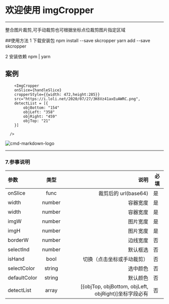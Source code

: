 # 欢迎使用 imgCropper

---

整合图片裁剪,可手动裁剪也可根据坐标点位裁剪图片指定区域

##使用方法
1 下载安装包
npm install --save skcropper
yarn add --save skcropper
  
  
 2 安装依赖
npm | yarn

## 案例

        <ImgCropper
        onSlice={handleSlice}
        cropperStyle={{width: 472,height:285}}
        src="https://i.loli.net/2020/07/27/3K6Vz41axEuAWRC.png",
        detectList = [{
            objBottom: "154"
            objLeft: "358"
            objRight: "459"
            objTop: "21"
        }]

      />

![cmd-markdown-logo](https://i.loli.net/2020/07/27/3K6Vz41axEuAWRC.png)

---

### 7.参事说明

| 参数         |  类型  |                                                 说明 | 必填 |
| :----------- | :----: | ---------------------------------------------------: | ---- |
| onSlice      |  func  |                                 裁剪后的 url(base64) | 是   |
| width        | number |                                             容器宽度 | 是   |
| width        | number |                                             容器宽度 | 是   |
| imgW         | number |                                             图片宽度 | 是   |
| imgH         | number |                                             图片宽度 | 是   |
| borderW      | number |                                             边线宽度 | 否   |
| selectInd    | number |                                             默认框选 | 否   |
| isHand       |  bool  |                           切换（点击坐标或手动裁剪）    | 否   |
| selectColor  | string |                                             选中颜色 | 否   |
| defaultColor | string |                                             默认颜色 | 否   |
| detectList   | array  | [{objTop, objBottom, objLeft, objRight}]坐标字段必有  | 否   |
